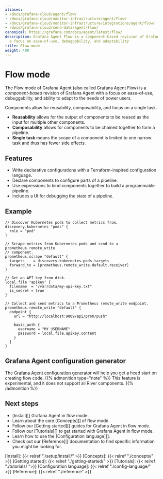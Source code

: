 ```yaml
---
aliases:
- /docs/grafana-cloud/agent/flow/
- /docs/grafana-cloud/monitor-infrastructure/agent/flow/
- /docs/grafana-cloud/monitor-infrastructure/integrations/agent/flow/
- /docs/grafana-cloud/send-data/agent/flow/
canonical: https://grafana.com/docs/agent/latest/flow/
description: Grafana Agent Flow is a component-based revision of Grafana Agent with
  a focus on ease-of-use, debuggability, and adaptability
title: Flow mode
weight: 400
---
```


# Flow mode

The Flow mode of Grafana Agent (also called Grafana Agent Flow) is a
_component-based_ revision of Grafana Agent with a focus on ease-of-use,
debuggability, and ability to adapt to the needs of power users.

Components allow for reusability, composability, and focus on a single task.

* **Reusability** allows for the output of components to be reused as the input for multiple other components.
* **Composability** allows for components to be chained together to form a pipeline.
* **Single task** means the scope of a component is limited to one narrow task and thus has fewer side effects.

## Features

* Write declarative configurations with a Terraform-inspired configuration
  language.
* Declare components to configure parts of a pipeline.
* Use expressions to bind components together to build a programmable pipeline.
* Includes a UI for debugging the state of a pipeline.

## Example

```river
// Discover Kubernetes pods to collect metrics from.
discovery.kubernetes "pods" {
  role = "pod"
}

// Scrape metrics from Kubernetes pods and send to a prometheus.remote_write
// component.
prometheus.scrape "default" {
  targets    = discovery.kubernetes.pods.targets
  forward_to = [prometheus.remote_write.default.receiver]
}

// Get an API key from disk.
local.file "apikey" {
  filename  = "/var/data/my-api-key.txt"
  is_secret = true
}

// Collect and send metrics to a Prometheus remote_write endpoint.
prometheus.remote_write "default" {
  endpoint {
    url = "http://localhost:9009/api/prom/push"

    basic_auth {
      username = "MY_USERNAME"
      password = local.file.apikey.content
    }
  }
}
```

## Grafana Agent configuration generator

The [Grafana Agent configuration generator](https://grafana.github.io/agent-configurator/) will help you get a head start on creating flow code.
{{% admonition type="note" %}}
This feature is experimental, and it does not support all River components.
{{% /admonition %}}

## Next steps

* [Install][] Grafana Agent in flow mode.
* Learn about the core [Concepts][] of flow mode.
* Follow our [Getting started][] guides for Grafana Agent in flow mode.
* Follow our [Tutorials][] to get started with Grafana Agent in flow mode.
* Learn how to use the [Configuration language][].
* Check out our [Reference][] documentation to find specific information you
  might be looking for.

[Install]: {{< relref "./setup/install/" >}}
[Concepts]: {{< relref "./concepts/" >}}
[Getting started]: {{< relref "./getting-started/" >}}
[Tutorials]: {{< relref "./tutorials/ ">}}
[Configuration language]: {{< relref "./config-language/" >}}
[Reference]: {{< relref "./reference" >}}

